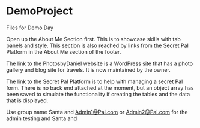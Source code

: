# DemoProject
Files for Demo Day

Open up the About Me Section first.  This is to showcase skills with tab panels and style.  This section is also reached by links from the Secret Pal Platform in the About Me section of the footer. 

The link to the PhotosbyDaniel website is a WordPress site that has a photo gallery and blog site for travels.  It is now maintained by the owner. 

The link to the Secret Pal Platform is to help with managing a secret Pal form.  There is no back end attached at the moment, but an object array has been saved to simulate the functionality if creating the tables and the data that is displayed. 

Use group name Santa and Admin1@Pal.com or Admin2@Pal.com for the admin testing and Santa 
and 